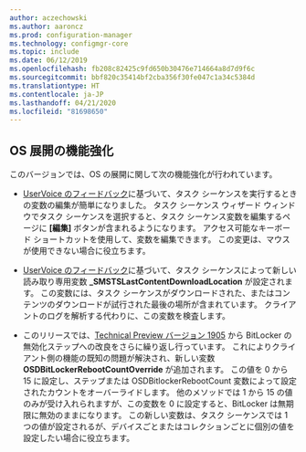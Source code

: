 ```yaml
---
author: aczechowski
ms.author: aaroncz
ms.prod: configuration-manager
ms.technology: configmgr-core
ms.topic: include
ms.date: 06/12/2019
ms.openlocfilehash: fb208c82425c9fd650b30476e714664a8d7d9f6c
ms.sourcegitcommit: bbf820c35414bf2cba356f30fe047c1a34c5384d
ms.translationtype: HT
ms.contentlocale: ja-JP
ms.lasthandoff: 04/21/2020
ms.locfileid: "81698650"
---
```

## <a name="improvements-to-os-deployment"></a><a name="bkmk_osd"></a> OS 展開の機能強化

このバージョンでは、OS の展開に関して次の機能強化が行われています。

- [UserVoice のフィードバック](https://configurationmanager.uservoice.com/forums/300492-ideas/suggestions/18751582-keyboard-support-for-edit-task-sequence-variables)に基づいて、タスク シーケンスを実行するときの変数の編集が簡単になりました。 タスク シーケンス ウィザード ウィンドウでタスク シーケンスを選択すると、タスク シーケンス変数を編集するページに **[編集]** ボタンが含まれるようになります。 アクセス可能なキーボード ショートカットを使用して、変数を編集できます。 この変更は、マウスが使用できない場合に役立ちます。<!-- 4668846 -->

- [UserVoice のフィードバック](https://configurationmanager.uservoice.com/forums/300492-ideas/suggestions/20172811-display-what-distribution-point-is-being-used-duri)に基づいて、タスク シーケンスによって新しい読み取り専用変数 **_SMSTSLastContentDownloadLocation** が設定されます。 この変数には、タスク シーケンスがダウンロードされた、またはコンテンツのダウンロードが試行された最後の場所が含まれています。 クライアントのログを解析する代わりに、この変数を検査します。<!-- 2840337 -->

- このリリースでは、[Technical Preview バージョン 1905](../../technical-preview-1905.md#bkmk_osd) から BitLocker の無効化ステップへの改良をさらに繰り返し行っています。 これによりクライアント側の機能の既知の問題が解決され、新しい変数 **OSDBitLockerRebootCountOverride** が追加されます。 この値を 0 から 15 に設定し、ステップまたは OSDBitlockerRebootCount 変数によって設定されたカウントをオーバーライドします。 他のメソッドでは 1 から 15 の値のみが受け入れられますが、この変数を 0 に設定すると、BitLocker は無期限に無効のままになります。 この新しい変数は、タスク シーケンスでは 1 つの値が設定されるが、デバイスごとまたはコレクションごとに個別の値を設定したい場合に役立ちます。<!-- 4512937 -->
